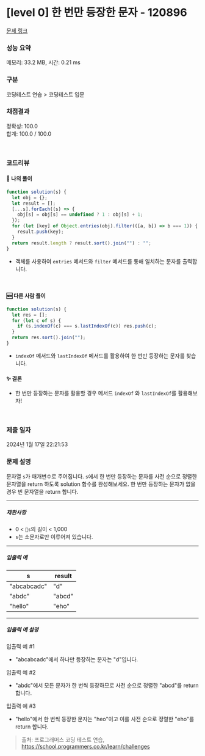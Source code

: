 # [level 0] 한 번만 등장한 문자 - 120896

[문제 링크](https://school.programmers.co.kr/learn/courses/30/lessons/120896)

### 성능 요약

메모리: 33.2 MB, 시간: 0.21 ms

### 구분

코딩테스트 연습 > 코딩테스트 입문

### 채점결과

정확성: 100.0<br/>합계: 100.0 / 100.0

<br/>

### 코드리뷰

#### 🤔 나의 풀이

```js
function solution(s) {
  let obj = {};
  let result = [];
  [...s].forEach((s) => {
    obj[s] = obj[s] == undefined ? 1 : obj[s] + 1;
  });
  for (let [key] of Object.entries(obj).filter(([a, b]) => b === 1)) {
    result.push(key);
  }
  return result.length ? result.sort().join("") : "";
}
```

- 객체를 사용하여 `entries` 메서드와 `filter` 메서드를 통해 일치하는 문자를 출력합니다.

<br>

#### 🆕 다른 사람 풀이

```js
function solution(s) {
  let res = [];
  for (let c of s) {
    if (s.indexOf(c) === s.lastIndexOf(c)) res.push(c);
  }
  return res.sort().join("");
}
```

- `indexOf` 메서드와 `lastIndexOf` 메서드를 활용하여 한 번만 등장하는 문자를 찾습니다.

#### ✨ 결론

- 한 번만 등장하는 문자를 활용할 경우 메서드 `indexOf` 와 `lastIndexOf`를 활용해보자!

<br/>

### 제출 일자

2024년 1월 17일 22:21:53

### 문제 설명

<p>문자열 <code>s</code>가 매개변수로 주어집니다. <code>s</code>에서 한 번만 등장하는 문자를 사전 순으로 정렬한 문자열을 return 하도록 solution 함수를 완성해보세요. 한 번만 등장하는 문자가 없을 경우 빈 문자열을 return 합니다.</p>

<hr>

<h5>제한사항</h5>

<ul>
<li>0 &lt; <code>s</code>의 길이 &lt; 1,000</li>
<li><code>s</code>는 소문자로만 이루어져 있습니다.</li>
</ul>

<hr>

<h5>입출력 예</h5>
<table class="table">
        <thead><tr>
<th>s</th>
<th>result</th>
</tr>
</thead>
        <tbody><tr>
<td>"abcabcadc"</td>
<td>"d"</td>
</tr>
<tr>
<td>"abdc"</td>
<td>"abcd"</td>
</tr>
<tr>
<td>"hello"</td>
<td>"eho"</td>
</tr>
</tbody>
      </table>
<hr>

<h5>입출력 예 설명</h5>

<p>입출력 예 #1</p>

<ul>
<li>"abcabcadc"에서 하나만 등장하는 문자는 "d"입니다.</li>
</ul>

<p>입출력 예 #2</p>

<ul>
<li>"abdc"에서 모든 문자가 한 번씩 등장하므로 사전 순으로 정렬한 "abcd"를 return 합니다.</li>
</ul>

<p>입출력 예 #3</p>

<ul>
<li>"hello"에서 한 번씩 등장한 문자는 "heo"이고 이를 사전 순으로 정렬한 "eho"를 return 합니다.</li>
</ul>

> 출처: 프로그래머스 코딩 테스트 연습, https://school.programmers.co.kr/learn/challenges
